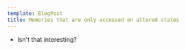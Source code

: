 ```yaml
---
template: BlogPost
title: Memories that are only accessed on altered states
---
```


- Isn't that interesting?
